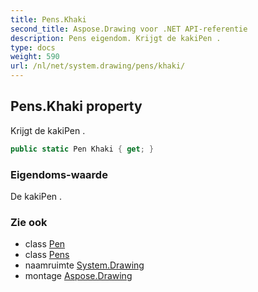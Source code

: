 ```yaml
---
title: Pens.Khaki
second_title: Aspose.Drawing voor .NET API-referentie
description: Pens eigendom. Krijgt de kakiPen .
type: docs
weight: 590
url: /nl/net/system.drawing/pens/khaki/
---
```

## Pens.Khaki property

Krijgt de kakiPen .

```csharp
public static Pen Khaki { get; }
```

### Eigendoms-waarde

De kakiPen .

### Zie ook

* class [Pen](../../pen/)
* class [Pens](../)
* naamruimte [System.Drawing](../../pens/)
* montage [Aspose.Drawing](../../../)


